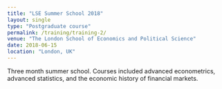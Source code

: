 ```yaml
---
title: "LSE Summer School 2018"
layout: single
type: "Postgraduate course"
permalink: /training/training-2/
venue: "The London School of Economics and Political Science"
date: 2018-06-15
location: "London, UK"
---
```


Three month summer school. Courses included advanced econometrics, advanced statistics, and the economic history of financial markets. 
